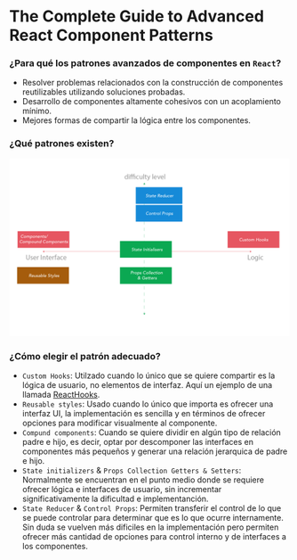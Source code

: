 # The Complete Guide to Advanced React Component Patterns

### ¿Para qué los patrones avanzados de componentes en `React`?

- Resolver problemas relacionados con la construcción de componentes reutilizables utilizando soluciones probadas.
- Desarrollo de componentes altamente cohesivos con un acoplamiento mínimo.
- Mejores formas de compartir la lógica entre los componentes.

### ¿Qué patrones existen?

![Advanced React Patterns Ultrasimplified](./assets/classificationOfPatterns.png)

### ¿Cómo elegir el patrón adecuado?

- `Custom Hooks`: Utilzado cuando lo único que se quiere compartir es la lógica de usuario, no elementos de interfaz. Aquí un ejemplo de una llamada [ReactHooks](https://antonioru.github.io/beautiful-react-hooks/).
- `Reusable styles`: Usado cuando lo único que importa es ofrecer una interfaz UI, la implementación es sencilla y en términos de ofrecer opciones para modificar visualmente al componente.
- `Compund components`: Cuando se quiere dividir en algún tipo de relación padre e hijo, es decir, optar por descomponer las interfaces en componentes más pequeños y generar una relación jerarquica de padre e hijo.
- `State initializers` & `Props Collection Getters & Setters`: Normalmente se encuentran en el punto medio donde se requiere ofrecer lógica e interfaces de usuario, sin incrementar significativamente la dificultad e implementanción.
- `State Reducer` & `Control Props`: Permiten transferir el control de lo que se puede controlar para determinar que es lo que ocurre internamente. Sin duda se vuelven más dificiles en la implementación pero permiten ofrecer más cantidad de opciones para control interno y de interfaces a los componentes.
